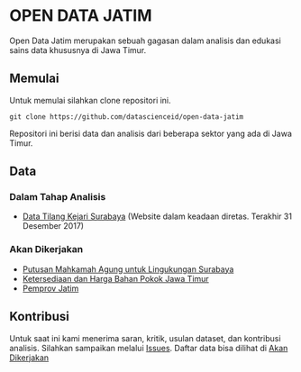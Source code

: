 # OPEN DATA JATIM

Open Data Jatim merupakan sebuah gagasan dalam analisis dan edukasi sains data khususnya di Jawa Timur.

## Memulai
Untuk memulai silahkan clone repositori ini.
```
git clone https://github.com/datascienceid/open-data-jatim
```
Repositori ini berisi data dan analisis dari beberapa sektor yang ada di 
Jawa Timur. 

## Data
### Dalam Tahap Analisis
- [Data Tilang Kejari Surabaya](http://www.kejari-surabaya.go.id/index.php/info-perkara/info-tilang) (Website dalam keadaan diretas. Terakhir 31 Desember 2017)

### Akan Dikerjakan
- [Putusan Mahkamah Agung untuk Lingukungan Surabaya](https://putusan.mahkamahagung.go.id/pengadilan/pn-surabaya/)
- [Ketersediaan dan Harga Bahan Pokok Jawa Timur](http://siskaperbapo.com/home)
- [Pemprov Jatim](http://www.jatimprov.go.id)

## Kontribusi
Untuk saat ini kami menerima saran, kritik, usulan dataset, dan kontribusi analisis. Silahkan sampaikan melalui
[Issues](https://github.com/datascienceid/open-data-jatim/issues). Daftar data bisa dilihat di [Akan Dikerjakan](https://github.com/datascienceid/open-data-jatim#akan-dikerjakan) 


